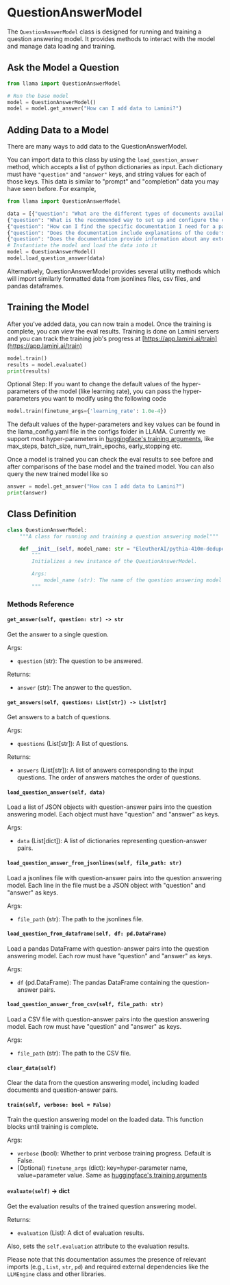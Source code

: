 # QuestionAnswerModel

The `QuestionAnswerModel` class is designed for running and training a question answering model. It provides methods to interact with the model and manage data loading and training.

## Ask the Model a Question

```python
from llama import QuestionAnswerModel

# Run the base model
model = QuestionAnswerModel()
model = model.get_answer("How can I add data to Lamini?")
```

## Adding Data to a Model

There are many ways to add data to the QuestionAnswerModel.

You can import data to this class by using the `load_question_answer` method, which accepts a list of python dictionaries as input. Each dictionary must have `"question"` and `"answer"` keys, and string values for each of those keys. This data is similar to "prompt" and "completion" data you may have seen before. For example,

```python
from llama import QuestionAnswerModel

data = [{"question": "What are the different types of documents available in the repository (e.g., installation guide, API documentation, developer's guide)?", "answer": "Lamini has documentation on Getting Started, Authentication, Question Answer Model, Python Library, Batching, Error Handling, Advanced topics, and class documentation on LLM Engine available at https://lamini-ai.github.io/."},
{"question": "What is the recommended way to set up and configure the code repository?", "answer": "Lamini can be downloaded as a python package and used in any codebase that uses python. Additionally, we provide a language agnostic REST API. We\u2019ve seen users develop and train models in a notebook environment, and then switch over to a REST API to integrate with their production environment."},
{"question": "How can I find the specific documentation I need for a particular feature or function?", "answer": "You can ask this model about documentation, which is trained on our publicly available docs and source code, or you can go to https://lamini-ai.github.io/."},
{"question": "Does the documentation include explanations of the code's purpose and how it fits into a larger system?", "answer": "Our documentation provides both real-world and toy examples of how one might use Lamini in a larger system. In particular, we have a walkthrough of how to build a Question Answer model available here: https://lamini-ai.github.io/example/"},
{"question": "Does the documentation provide information about any external dependencies or libraries used by the code?", "answer": "External dependencies and libraries are all available on the Python package hosting website Pypi at https://pypi.org/project/lamini/"}]
# Instantiate the model and load the data into it
model = QuestionAnswerModel()
model.load_question_answer(data)
```

Alternatively, QuestionAnswerModel provides several utility methods which will import similarly formatted data from jsonlines files, csv files, and pandas dataframes.

## Training the Model

After you've added data, you can now train a model. Once the training is complete, you can view the eval results.
Training is done on Lamini servers and you can track the training job's progress at [https://app.lamini.ai/train](https://app.lamini.ai/train)

```python
model.train()
results = model.evaluate()
print(results)
```

Optional Step: If you want to change the default values of the hyper-parameters of the model (like learning rate), you can pass the hyper-parameters you want to modify using the following code

```python
model.train(finetune_args={'learning_rate': 1.0e-4})
```
The default values of the hyper-parameters and key values can be found in the llama_config.yaml file in the configs folder in LLAMA. Currently we support most hyper-parameters in [huggingface's training arguments](https://huggingface.co/docs/transformers/v4.33.3/en/main_classes/trainer#transformers.TrainingArguments), like max_steps, batch_size, num_train_epochs, early_stopping etc. 


Once a model is trained you can check the eval results to see before and after comparisons of the base model and the trained model. You can also query the new trained model like so

```python
answer = model.get_answer("How can I add data to Lamini?")
print(answer)
```

## Class Definition

```python
class QuestionAnswerModel:
    """A class for running and training a question answering model"""

    def __init__(self, model_name: str = "EleutherAI/pythia-410m-deduped"):
        """
        Initializes a new instance of the QuestionAnswerModel.

        Args:
            model_name (str): The name of the question answering model to use. Default is "EleutherAI/pythia-410m-deduped".
        """
```

### Methods Reference

#### `get_answer(self, question: str) -> str`

Get the answer to a single question.

Args:

- `question` (str): The question to be answered.

Returns:

- `answer` (str): The answer to the question.

#### `get_answers(self, questions: List[str]) -> List[str]`

Get answers to a batch of questions.

Args:

- `questions` (List[str]): A list of questions.

Returns:

- `answers` (List[str]): A list of answers corresponding to the input questions. The order of answers matches the order of questions.

#### `load_question_answer(self, data)`

Load a list of JSON objects with question-answer pairs into the question answering model. Each object must have "question" and "answer" as keys.

Args:

- `data` (List[dict]): A list of dictionaries representing question-answer pairs.

#### `load_question_answer_from_jsonlines(self, file_path: str)`

Load a jsonlines file with question-answer pairs into the question answering model. Each line in the file must be a JSON object with "question" and "answer" as keys.

Args:

- `file_path` (str): The path to the jsonlines file.

#### `load_question_from_dataframe(self, df: pd.DataFrame)`

Load a pandas DataFrame with question-answer pairs into the question answering model. Each row must have "question" and "answer" as keys.

Args:

- `df` (pd.DataFrame): The pandas DataFrame containing the question-answer pairs.

#### `load_question_answer_from_csv(self, file_path: str)`

Load a CSV file with question-answer pairs into the question answering model. Each row must have "question" and "answer" as keys.

Args:

- `file_path` (str): The path to the CSV file.

#### `clear_data(self)`

Clear the data from the question answering model, including loaded documents and question-answer pairs.

#### `train(self, verbose: bool = False)`

Train the question answering model on the loaded data. This function blocks until training is complete.

Args:

- `verbose` (bool): Whether to print verbose training progress. Default is False.
- (Optional) `finetune_args` (dict): key=hyper-parameter name, value=parameter value. Same as [huggingface's training arguments](https://huggingface.co/docs/transformers/v4.33.3/en/main_classes/trainer#transformers.TrainingArguments)

#### `evaluate(self)` -> dict

Get the evaluation results of the trained question answering model.

Returns:

- `evaluation` (List): A dict of evaluation results.

Also, sets the `self.evaluation` attribute to the evaluation results.

Please note that this documentation assumes the presence of relevant imports (e.g., `List`, `str`, `pd`) and required external dependencies like the `LLMEngine` class and other libraries.

